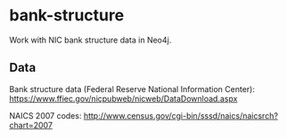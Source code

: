 # bank-structure
Work with NIC bank structure data in Neo4j.

## Data
Bank structure data (Federal Reserve National Information Center):
https://www.ffiec.gov/nicpubweb/nicweb/DataDownload.aspx

NAICS 2007 codes:
http://www.census.gov/cgi-bin/sssd/naics/naicsrch?chart=2007
